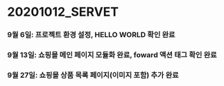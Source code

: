 # 20201012_SERVET
### 9월 6일: 프로젝트 환경 설정, HELLO WORLD 확인 완료
### 9월 13일: 쇼핑몰 메인 페이지 모듈화 완료, foward 액션 태그 확인 완료
### 9월 27일: 쇼핑몰 상품 목록 페이지(이미지 포함) 추가 완료
